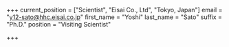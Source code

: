 +++
current_position = ["Scientist", "Eisai Co., Ltd", "Tokyo, Japan"]
email = "y12-sato@hhc.eisai.co.jp"
first_name = "Yoshi"
last_name = "Sato"
suffix = "Ph.D."
position = "Visiting Scientist"

+++

